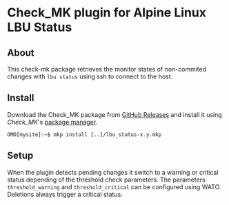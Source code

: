 Check_MK plugin for Alpine Linux LBU Status
===========================================


About
-----

This check-mk package retrieves the monitor states of non-commited changes with `lbu status` using ssh to connect to the host.


Install
-------

Download the Check_MK package from [GitHub Releases](https://github.com/DE-IBH/cmk_lbu_status/releases) and install it using *Check_MK*'s 
[package manager](https://mathias-kettner.de/cms_mkps.html#Installation%20eines%20MKPs-1).


```console
OMD[mysite]:~$ mkp install [..]/lbu_status-x.y.mkp
```

Setup
-----

When the plugin detects pending changes it switch to a warning or critical status depending of the threshold check parameters. The parameters `threshold_warning` and `threshold_critical` can be configured using WATO. Deletions always trigger a critical status.
